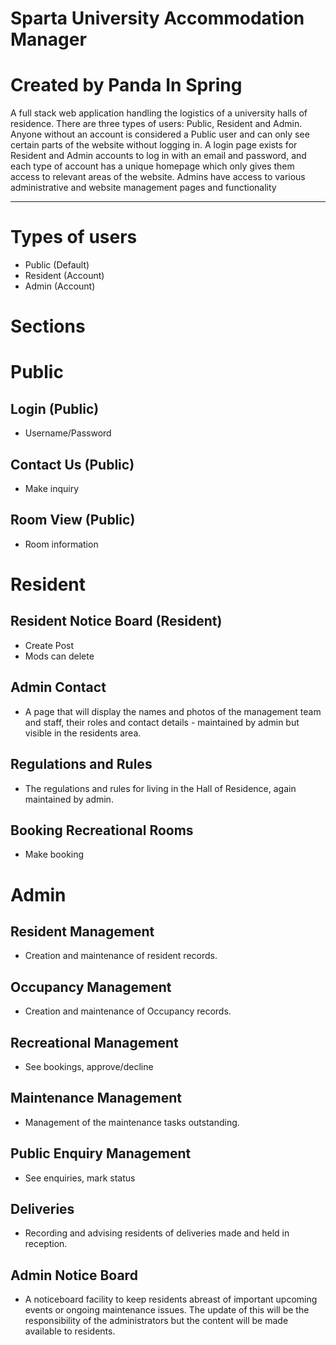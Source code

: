 # Sparta University  Accommodation Manager
# Created by Panda In Spring
A full stack web application handling the logistics of a university halls of residence. There are three types of users: Public, Resident and Admin. Anyone without an account is considered a Public user and can only see certain parts of the website without logging in. A login page exists for Resident and Admin accounts to log in with an email and password, and each type of account has a unique homepage which only gives them access to relevant areas of the website. Admins have access to various administrative and website management pages and functionality

---------------------------------------------------------
# Types of users
- Public (Default)
- Resident (Account) 
- Admin (Account) 

# Sections

# Public

## Login (Public)
- Username/Password

## Contact Us (Public)
- Make inquiry

## Room View (Public)
- Room information

# Resident

## Resident Notice Board (Resident)
- Create Post 
- Mods can delete

## Admin Contact
- A page that will display the names and photos of the management team and staff, their roles and contact details - maintained by admin but visible in the residents area.

## Regulations and Rules
- The regulations and rules for living in the Hall of Residence, again maintained by admin.

## Booking Recreational Rooms
- Make booking

# Admin

## Resident Management
- Creation and maintenance of resident records.

## Occupancy Management
- Creation and maintenance of Occupancy records.

## Recreational Management
- See bookings, approve/decline

## Maintenance Management
- Management of the maintenance tasks outstanding.

## Public Enquiry Management
- See enquiries, mark status

## Deliveries
- Recording and advising residents of deliveries made and held in reception.

## Admin Notice Board
- A noticeboard facility to keep residents abreast of important upcoming events or ongoing maintenance issues. The update of this will be the responsibility of the administrators but the content will be made available to residents.


